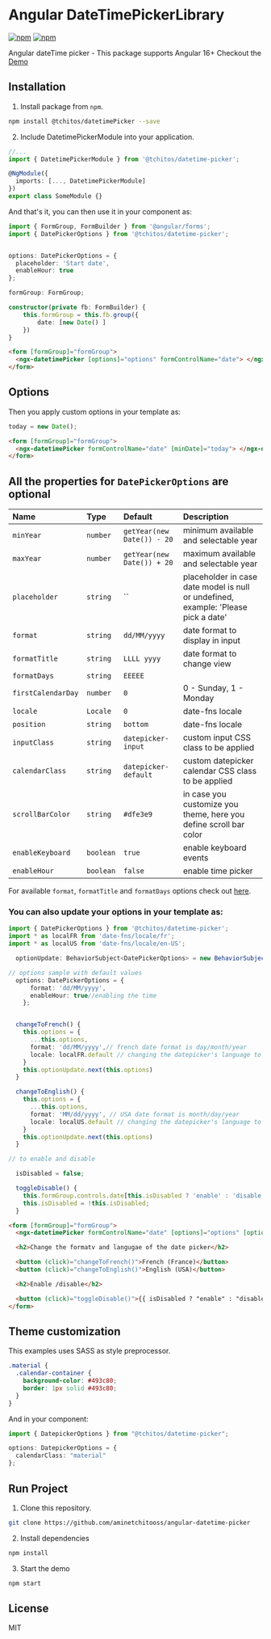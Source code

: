 # Angular DateTimePickerLibrary

[![npm](https://img.shields.io/npm/v/@tchitos/datetime-picker.svg?maxAge=2592000?style=flat-square)](https://www.npmjs.com/package/@tchitos/datetime-picker)
[![npm](https://img.shields.io/npm/dm/@tchitos/datetime-picker.svg)](https://www.npmjs.com/package/@tchitos/datetime-picker)

Angular dateTime picker - This package supports Angular 16+
Checkout the [Demo](https://aminetchitooss.github.io/angular-datetime-picker/)

## Installation

1. Install package from `npm`.

```sh
npm install @tchitos/datetimePicker --save
```

2. Include DatetimePickerModule into your application.

```ts
//...
import { DatetimePickerModule } from '@tchitos/datetime-picker';

@NgModule({
  imports: [..., DatetimePickerModule]
})
export class SomeModule {}
```

And that's it, you can then use it in your component as:

```ts
import { FormGroup, FormBuilder } from '@angular/forms';
import { DatePickerOptions } from '@tchitos/datetime-picker';


options: DatePickerOptions = {
  placeholder: 'Start date',
  enableHour: true
};

formGroup: FormGroup;

constructor(private fb: FormBuilder) {
    this.formGroup = this.fb.group({
        date: [new Date() ]
    })
}
```

```html
<form [formGroup]="formGroup">
  <ngx-datetimePicker [options]="options" formControlName="date"> </ngx-datetimePicker>
</form>
```

## Options

Then you apply custom options in your template as:

```ts
today = new Date();
```

```html
<form [formGroup]="formGroup">
  <ngx-datetimePicker formControlName="date" [minDate]="today"> </ngx-datetimePicker>
</form>
```

## All the properties for `DatePickerOptions` are optional

| Name                 | Type      | Default                    | Description                                                                        |
| :--------------------| :-------- | :------------------------- | :--------------------------------------------------------------------------------- |
| `minYear`            | `number`  | `getYear(new Date()) - 20` | minimum available and selectable year                                              |
| `maxYear`            | `number`  | `getYear(new Date()) + 20` | maximum available and selectable year                                              |
| `placeholder`        | `string`  | ``                         | placeholder in case date model is null or undefined, example: 'Please pick a date' |
| `format`             | `string`  | `dd/MM/yyyy`               | date format to display in input                                                    |
| `formatTitle`        | `string`  | `LLLL yyyy`                | date format to change view                                                         |
| `formatDays`         | `string`  | `EEEEE`                    |                                                                                    |
| `firstCalendarDay`   | `number`  | `0`                        | 0 - Sunday, 1 - Monday                                                             |
| `locale`             | `Locale`  | `0`                        | date-fns locale                                                                    |
| `position`           | `string`  | `bottom`                   | date-fns locale                                                                    |
| `inputClass`         | `string`  | `datepicker-input`         | custom input CSS class to be applied                                               |
| `calendarClass`      | `string`  | `datepicker-default`       | custom datepicker calendar CSS class to be applied                                 |
| `scrollBarColor`     | `string`  | `#dfe3e9`                  | in case you customize you theme, here you define scroll bar color                  |
| `enableKeyboard`     | `boolean` | `true`                     | enable keyboard events                                                             |
| `enableHour`         | `boolean` | `false`                    | enable time picker                                                                 |

For available `format`, `formatTitle` and `formatDays` options check out [here](https://date-fns.org/docs/format).

### You can also update your options in your template as:

```ts
import { DatePickerOptions } from '@tchitos/datetime-picker';
import * as localFR from 'date-fns/locale/fr';
import * as localUS from 'date-fns/locale/en-US';

  optionUpdate: BehaviorSubject<DatePickerOptions> = new BehaviorSubject<DatePickerOptions>({});

// options sample with default values
  options: DatePickerOptions = {
      format: 'dd/MM/yyyy',
      enableHour: true//enabling the time
    };


  changeToFrench() {
    this.options = {
      ...this.options,
      format: 'dd/MM/yyyy',// french date format is day/month/year
      locale: localFR.default // changing the datepicker's language to french
    }
    this.optionUpdate.next(this.options)
  }

  changeToEnglish() {
    this.options = {
      ...this.options,
      format: 'MM/dd/yyyy', // USA date format is month/day/year
      locale: localUS.default // changing the datepicker's language to english
    }
    this.optionUpdate.next(this.options)
  }

// to enable and disable

  isDisabled = false;

  toggleDisable() {
    this.formGroup.controls.date[this.isDisabled ? 'enable' : 'disable']();
    this.isDisabled = !this.isDisabled;
  }

```

```html
<form [formGroup]="formGroup">
  <ngx-datetimePicker formControlName="date" [options]="options" [optionUpdate]="optionUpdate"> </ngx-datetimePicker>

  <h2>Change the formatv and langugae of the date picker</h2>

  <button (click)="changeToFrench()">French (France)</button>
  <button (click)="changeToEnglish()">English (USA)</button>

  <h2>Enable /disable</h2>

  <button (click)="toggleDisable()">{{ isDisabled ? "enable" : "disable" }}</button>
</form>
```

## Theme customization

This examples uses SASS as style preprocessor.

```scss
.material {
  .calendar-container {
    background-color: #493c80;
    border: 1px solid #493c80;
  }
}
```

And in your component:

```ts
import { DatepickerOptions } from "@tchitos/datetime-picker";

options: DatepickerOptions = {
  calendarClass: "material"
};
```

## Run Project

1. Clone this repository.

```sh
git clone https://github.com/aminetchitooss/angular-datetime-picker
```

2. Install dependencies

```sh
npm install
```

3. Start the demo

```sh
npm start
```

## License

MIT
